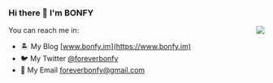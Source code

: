 ### Hi there 👋 I'm BONFY

<img align="right" src="https://github-readme-stats.vercel.app/api?username=bonfy&show_icons=true&icon_color=0366d6&text_color=718096&bg_color=ffffff&hide_title=true" />

You can reach me in:

- 🏝️ My Blog    [www.bonfy.im](https://www.bonfy.im)
- 🐦 My Twitter [@foreverbonfy](https://twitter.com/foreverbonfy)
- 📧 My Email   [foreverbonfy@gmail.com](mailto:foreverbonfy@gmail.com)


